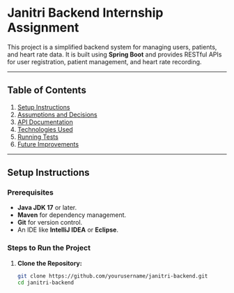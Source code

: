 # Janitri Backend Internship Assignment

This project is a simplified backend system for managing users, patients, and heart rate data. It is built using **Spring Boot** and provides RESTful APIs for user registration, patient management, and heart rate recording.

---

## Table of Contents

1. [Setup Instructions](#setup-instructions)
2. [Assumptions and Decisions](#assumptions-and-decisions)
3. [API Documentation](#api-documentation)
4. [Technologies Used](#technologies-used)
5. [Running Tests](#running-tests)
6. [Future Improvements](#future-improvements)

---

## Setup Instructions

### Prerequisites

- **Java JDK 17** or later.
- **Maven** for dependency management.
- **Git** for version control.
- An IDE like **IntelliJ IDEA** or **Eclipse**.

### Steps to Run the Project

1. **Clone the Repository:**
   ```bash
   git clone https://github.com/yourusername/janitri-backend.git
   cd janitri-backend

